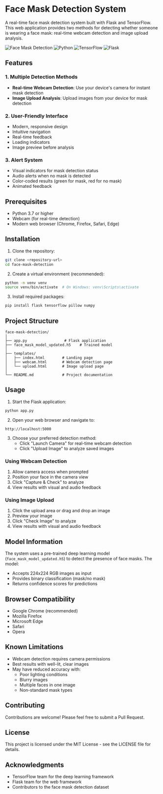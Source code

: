 # Face Mask Detection System

A real-time face mask detection system built with Flask and TensorFlow. This web application provides two methods for detecting whether someone is wearing a face mask: real-time webcam detection and image upload analysis.

![Face Mask Detection](https://img.shields.io/badge/Face%20Mask-Detection-brightgreen)
![Python](https://img.shields.io/badge/Python-3.7%2B-blue)
![TensorFlow](https://img.shields.io/badge/TensorFlow-2.0%2B-orange)
![Flask](https://img.shields.io/badge/Flask-2.0%2B-lightgrey)

## Features

### 1. Multiple Detection Methods
- **Real-time Webcam Detection**: Use your device's camera for instant mask detection
- **Image Upload Analysis**: Upload images from your device for mask detection

### 2. User-Friendly Interface
- Modern, responsive design
- Intuitive navigation
- Real-time feedback
- Loading indicators
- Image preview before analysis

### 3. Alert System
- Visual indicators for mask detection status
- Audio alerts when no mask is detected
- Color-coded results (green for mask, red for no mask)
- Animated feedback

## Prerequisites

- Python 3.7 or higher
- Webcam (for real-time detection)
- Modern web browser (Chrome, Firefox, Safari, Edge)

## Installation

1. Clone the repository:
```bash
git clone <repository-url>
cd face-mask-detection
```

2. Create a virtual environment (recommended):
```bash
python -m venv venv
source venv/bin/activate  # On Windows: venv\Scripts\activate
```

3. Install required packages:
```bash
pip install flask tensorflow pillow numpy
```

## Project Structure

```
face-mask-detection/
│
├── app.py                 # Flask application
├── face_mask_model_updated.h5    # Trained model
│
├── templates/
│   ├── index.html        # Landing page
│   ├── webcam.html       # Webcam detection page
│   └── upload.html       # Image upload page
│
└── README.md             # Project documentation
```

## Usage

1. Start the Flask application:
```bash
python app.py
```

2. Open your web browser and navigate to:
```
http://localhost:5000
```

3. Choose your preferred detection method:
   - Click "Launch Camera" for real-time webcam detection
   - Click "Upload Image" to analyze saved images

### Using Webcam Detection

1. Allow camera access when prompted
2. Position your face in the camera view
3. Click "Capture & Check" to analyze
4. View results with visual and audio feedback

### Using Image Upload

1. Click the upload area or drag and drop an image
2. Preview your image
3. Click "Check Image" to analyze
4. View results with visual and audio feedback

## Model Information

The system uses a pre-trained deep learning model (`face_mask_model_updated.h5`) to detect the presence of face masks. The model:
- Accepts 224x224 RGB images as input
- Provides binary classification (mask/no mask)
- Returns confidence scores for predictions

## Browser Compatibility

- Google Chrome (recommended)
- Mozilla Firefox
- Microsoft Edge
- Safari
- Opera

## Known Limitations

- Webcam detection requires camera permissions
- Best results with well-lit, clear images
- May have reduced accuracy with:
  - Poor lighting conditions
  - Blurry images
  - Multiple faces in one image
  - Non-standard mask types

## Contributing

Contributions are welcome! Please feel free to submit a Pull Request.

## License

This project is licensed under the MIT License - see the LICENSE file for details.

## Acknowledgments

- TensorFlow team for the deep learning framework
- Flask team for the web framework
- Contributors to the face mask detection dataset 

